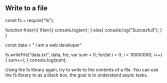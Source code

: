 ## Write to a file
const fs = require("fs");

function fn(err){
  if(err){
    console.log(err);
  }
  else{
    console.log("Succesfull");
  }
}

const data = " I am a web developer"

fs.writeFile("data.txt", data, fn);
var sum = 0;
for(let i = 0; i < 10000000; i++){
  sum+=i;
}
console.log(sum);

Using the fs library again, try to write to the contents of a file.
You can use the fs library to as a black box, the goal is to understand async tasks.
